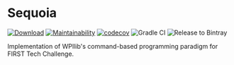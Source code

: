 # Sequoia

[![Download](https://api.bintray.com/packages/highoakrobotics/maven/Sequoia/images/download.svg)](https://bintray.com/highoakrobotics/maven/Sequoia/_latestVersion)
[![Maintainability](https://api.codeclimate.com/v1/badges/eaa3ae715c36e1ccd89c/maintainability)](https://codeclimate.com/github/HighOakRobotics/Sequoia/maintainability)
[![codecov](https://codecov.io/gh/HighOakRobotics/Sequoia/branch/master/graph/badge.svg)](https://codecov.io/gh/HighOakRobotics/Sequoia)
![Gradle CI](https://github.com/HighOakRobotics/Sequoia/workflows/Gradle%20CI/badge.svg)
![Release to Bintray](https://github.com/HighOakRobotics/Sequoia/workflows/Release%20to%20Bintray/badge.svg)

Implementation of WPIlib's command-based programming paradigm for FIRST Tech Challenge.
